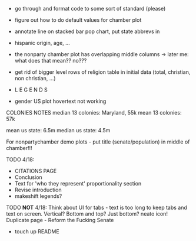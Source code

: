 - go through and format code to some sort of standard (please)

- figure out how to do default values for chamber plot

- annotate line on stacked bar pop chart, put state abbrevs in

- hispanic origin, age, ...

- the nonparty chamber plot has overlapping middle columns -> later me: what does that mean?? no???

- get rid of bigger level rows of religion table in initial data (total, christian, non christian, ...)


- L E G E N D S

- gender US plot hovertext not working


COLONIES NOTES
median 13 colonies: Maryland, 55k
mean 13 colonies: 57k

mean us state: 6.5m
median us state: 4.5m

For nonpartychamber demo plots - put title (senate/population) in middle of chamber!!!

TODO 4/18:
- CITATIONS PAGE
- Conclusion
- Text for 'who they represent' proportionality section
- Revise introduction
- makeshift legends? 

TODO **NOT** 4/18:
Think about UI for tabs - text is too long to keep tabs and text on screen. Vertical? Bottom and top? Just bottom? 
neato icon!
Duplicate page - Reform the Fucking Senate
- touch up README
